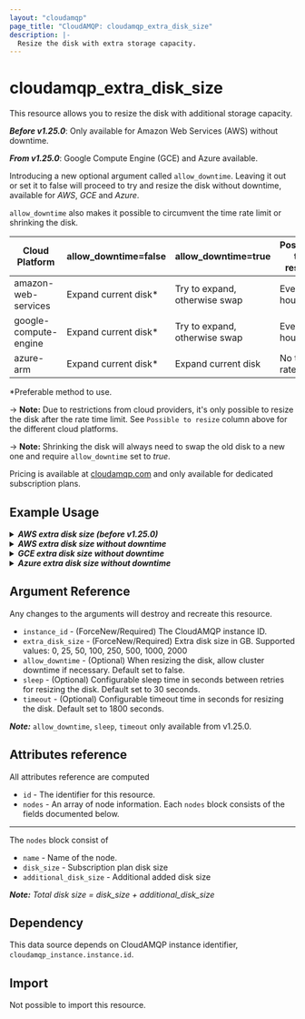 ```yaml
---
layout: "cloudamqp"
page_title: "CloudAMQP: cloudamqp_extra_disk_size"
description: |-
  Resize the disk with extra storage capacity.
---
```


# cloudamqp_extra_disk_size

This resource allows you to resize the disk with additional storage capacity.

***Before v1.25.0***: Only available for Amazon Web Services (AWS) without downtime.

***From v1.25.0***: Google Compute Engine (GCE) and Azure available.

Introducing a new optional argument called `allow_downtime`. Leaving it out or set it to false will
proceed to try and resize the disk without downtime, available for *AWS*, *GCE* and *Azure*.

`allow_downtime` also makes it possible to circumvent the time rate limit or shrinking the disk.

| Cloud Platform        | allow_downtime=false | allow_downtime=true           | Possible to resize |
|-----------------------|----------------------|-------------------------------|--------------------|
| amazon-web-services   | Expand current disk* | Try to expand, otherwise swap | Every 6 hour       |
| google-compute-engine | Expand current disk* | Try to expand, otherwise swap | Every 4 hour       |
| azure-arm             | Expand current disk* | Expand current disk           | No time rate limit |

*Preferable method to use.

-> **Note:** Due to restrictions from cloud providers, it's only possible to resize the disk after
the rate time limit. See `Possible to resize` column above for the different cloud platforms.

-> **Note:** Shrinking the disk will always need to swap the old disk to a new one and require
`allow_downtime` set to *true*.

Pricing is available at [cloudamqp.com](https://www.cloudamqp.com/) and only available for dedicated subscription plans.

## Example Usage

<details>
  <summary>
    <b>
      <i>AWS extra disk size (before v1.25.0)</i>
    </b>
  </summary>

```hcl
# Configure CloudAMQP provider
provider "cloudamqp" {
  apikey = var.cloudamqp_customer_api_key
}

# Instance
resource "cloudamqp_instance" "instance" {
  name   = "Instance"
  plan   = "bunny-1"
  region = "amazon-web-services::us-west-2"
}

# Resize disk with 25 extra GB
resource "cloudamqp_extra_disk_size" "resize_disk" {
  instance_id = cloudamqp_instance.instance.id
  extra_disk_size = 25
}

# Optional, refresh nodes info after disk resize by adding dependency
# to cloudamqp_extra_disk_size.resize_disk resource
data "cloudamqp_nodes" "nodes" {
  instance_id = cloudamqp_instance.instance.id
  depends_on = [
    cloudamqp_extra_disk_size.resize_disk,
  ]
}
```

</details>

<details>
  <summary>
    <b>
      <i>AWS extra disk size without downtime</i>
    </b>
  </summary>

```hcl
# Configure CloudAMQP provider
provider "cloudamqp" {
  apikey = var.cloudamqp_customer_api_key
}

# Instance
resource "cloudamqp_instance" "instance" {
  name   = "Instance"
  plan   = "bunny-1"
  region = "amazon-web-services::us-west-2"
}

# Resize disk with 25 extra GB, without downtime
resource "cloudamqp_extra_disk_size" "resize_disk" {
  instance_id = cloudamqp_instance.instance.id
  extra_disk_size = 25
}

# Optional, refresh nodes info after disk resize by adding dependency
# to cloudamqp_extra_disk_size.resize_disk resource
data "cloudamqp_nodes" "nodes" {
  instance_id = cloudamqp_instance.instance.id
  depends_on = [
    cloudamqp_extra_disk_size.resize_disk,
  ]
}
```

</details>

<details>
  <summary>
    <b>
      <i>GCE extra disk size without downtime</i>
    </b>
  </summary>

```hcl
# Configure CloudAMQP provider
provider "cloudamqp" {
  apikey = var.cloudamqp_customer_api_key
}

# Instance
resource "cloudamqp_instance" "instance" {
  name   = "Instance"
  plan   = "bunny-1"
  region = "google-compute-engine::us-central1"
}

# Resize disk with 25 extra GB, without downtime
resource "cloudamqp_extra_disk_size" "resize_disk" {
  instance_id = cloudamqp_instance.instance.id
  extra_disk_size = 25
}

# Optional, refresh nodes info after disk resize by adding dependency
# to cloudamqp_extra_disk_size.resize_disk resource
data "cloudamqp_nodes" "nodes" {
  instance_id = cloudamqp_instance.instance.id
  depends_on = [
    cloudamqp_extra_disk_size.resize_disk,
  ]
}
```

</details>

<details>
  <summary>
    <b>
      <i>Azure extra disk size without downtime</i>
    </b>
  </summary>

```hcl
# Configure CloudAMQP provider
provider "cloudamqp" {
  apikey = var.cloudamqp_customer_api_key
}

# Instance
resource "cloudamqp_instance" "instance" {
  name   = "Instance"
  plan   = "bunny-1"
  region = "azure-arm::centralus"
}

# Resize disk with 25 extra GB, with downtime
resource "cloudamqp_extra_disk_size" "resize_disk" {
  instance_id = cloudamqp_instance.instance.id
  extra_disk_size = 25
}

# Optional, refresh nodes info after disk resize by adding dependency
# to cloudamqp_extra_disk_size.resize_disk resource
data "cloudamqp_nodes" "nodes" {
  instance_id = cloudamqp_instance.instance.id
  depends_on = [
    cloudamqp_extra_disk_size.resize_disk,
  ]
}
```

</details>

## Argument Reference

Any changes to the arguments will destroy and recreate this resource.

* `instance_id`     - (ForceNew/Required) The CloudAMQP instance ID.
* `extra_disk_size` - (ForceNew/Required) Extra disk size in GB. Supported values: 0, 25, 50, 100,
                        250, 500, 1000, 2000
* `allow_downtime`  - (Optional) When resizing the disk, allow cluster downtime if necessary.
                      Default set to false.
* `sleep`           - (Optional) Configurable sleep time in seconds between retries for resizing the
                      disk. Default set to 30 seconds.
* `timeout`         - (Optional) Configurable timeout time in seconds for resizing the disk. Default
                      set to 1800 seconds.

***Note:*** `allow_downtime`, `sleep`, `timeout` only available from v1.25.0.

## Attributes reference

All attributes reference are computed

* `id`    - The identifier for this resource.
* `nodes` - An array of node information. Each `nodes` block consists of the fields documented below.

___

The `nodes` block consist of

* `name`                  - Name of the node.
* `disk_size`             - Subscription plan disk size
* `additional_disk_size`  - Additional added disk size

***Note:*** *Total disk size = disk_size + additional_disk_size*

## Dependency

This data source depends on CloudAMQP instance identifier, `cloudamqp_instance.instance.id`.

## Import

Not possible to import this resource.
